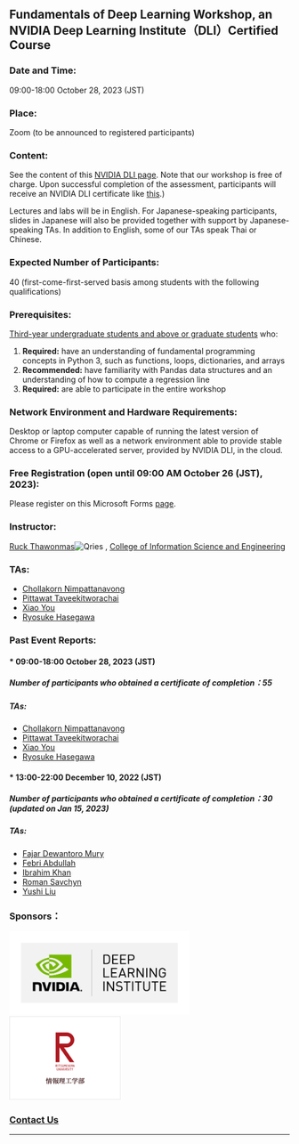 ## Fundamentals of Deep Learning Workshop, an NVIDIA Deep Learning Institute（DLI）Certified Course 
### Date and Time: 
09:00-18:00 October 28, 2023 (JST)
### Place: 
Zoom (to be announced to registered participants)
### Content: 
See the content of this <a href="https://www.nvidia.com/en-us/training/instructor-led-workshops/fundamentals-of-deep-learning/" target="_blank">NVIDIA DLI page</a>. Note that our workshop is free of charge. Upon successful completion of the assessment, participants will receive an NVIDIA DLI certificate like <a href="https://learn.next.courses.nvidia.com/certificates/29591b570cdb4b8bb0b0ea7259e9ab83" target="_blank">this</a>.)

Lectures and labs will be in English. For Japanese-speaking participants, slides in Japanese will also be provided together with support by Japanese-speaking TAs. In addition to English, some of our TAs speak Thai or Chinese.
### Expected Number of Participants: 
40 (first-come-first-served basis among students with the following qualifications)
### Prerequisites: 
<ins>Third-year undergraduate students and above or graduate students</ins> who:
1. **Required:** have an understanding of fundamental programming concepts in Python 3, such as functions, loops, dictionaries, and arrays
2. **Recommended:** have familiarity with Pandas data structures and an understanding of how to compute a regression line
3. **Required:** are able to participate in the entire workshop
### Network Environment and Hardware Requirements: 
Desktop or laptop computer capable of running the latest version of Chrome or Firefox as well as a network environment able to provide stable access to a GPU-accelerated server, provided by NVIDIA DLI, in the cloud.
### Free Registration (open until 09:00 AM October 26 (JST), 2023): 
Please register on this Microsoft Forms <a href="https://forms.office.com/r/wvU6g4DtmD" target="_blank">page</a>. 
### Instructor: 
<a href="http://www.ice.ci.ritsumei.ac.jp/~ruck/" target="_blank">Ruck Thawonmas</a><img alt="Qries" src="http://www.ice.ci.ritsumei.ac.jp/~ruck/images/17_DeepLearningInstitute_Logo_R1_RBG_University_Ambassador-01.png" height="50"> , <a href="http://en.ritsumei.ac.jp/ise/">College of Information Science and Engineering</a> 
### TAs:
 * <a href="https://courses.nvidia.com/certificates/fd117d9bd0ad463fa593d2baafeb08ad/" target="_blank">Chollakorn Nimpattanavong</a>
 * <a href="https://courses.nvidia.com/certificates/f01681fd8fda4cb5aa9c5261f39c0744/" target="_blank">Pittawat Taveekitworachai</a>
 * <a href="https://courses.nvidia.com/certificates/51ba8910113347db9c9aabb98668f934/" target="_blank">Xiao You</a>
 * <a href="https://courses.nvidia.com/certificates/89ae39d63ede471c802c18aa96423b4f/" target="_blank">Ryosuke Hasegawa</a>
### Past Event Reports:
#### * 09:00-18:00 October 28, 2023 (JST)
##### Number of participants who obtained a certificate of completion：55
##### TAs:
 * <a href="https://courses.nvidia.com/certificates/fd117d9bd0ad463fa593d2baafeb08ad/" target="_blank">Chollakorn Nimpattanavong</a>
 * <a href="https://courses.nvidia.com/certificates/f01681fd8fda4cb5aa9c5261f39c0744/" target="_blank">Pittawat Taveekitworachai</a>
 * <a href="https://courses.nvidia.com/certificates/51ba8910113347db9c9aabb98668f934/" target="_blank">Xiao You</a>
 * <a href="https://courses.nvidia.com/certificates/89ae39d63ede471c802c18aa96423b4f/" target="_blank">Ryosuke Hasegawa</a>
#### * 13:00-22:00 December 10, 2022 (JST)
##### Number of participants who obtained a certificate of completion：30 (updated on Jan 15, 2023)
##### TAs:
 * <a href="https://courses.nvidia.com/certificates/0e3d9ba247494a8daf6b1819c72cddc0/" target="_blank">Fajar Dewantoro Mury</a>
 * <a href="https://learn.next.courses.nvidia.com/certificates/9ad2afd826a345c189dde58002e448d8" target="_blank">Febri Abdullah</a>
 * <a href="https://courses.nvidia.com/certificates/a9a74b24e5c14a50a147ad43e6367e3c/" target="_blank">Ibrahim Khan</a>
 * <a href="https://courses.nvidia.com/certificates/d375942c39f34c1eae3856bdc542ffc1/" target="_blank">Roman Savchyn</a>
 * <a href="https://courses.nvidia.com/certificates/86b2b72915684ed9b3f5cb32b8949871/" target="_blank">Yushi Liu</a>
### Sponsors：
<a href="https://www.nvidia.com/en-us/training/"><img alt="Qries" src="../dli.png" height="150"></a>
<a href="http://en.ritsumei.ac.jp/ise/"><img alt="Qries" src="../ise.gif" height="150"></a>
### [Contact Us](mailto:dli-ws@ice.ci.ritsumei.ac.jp)
------------------------------------------------------------------------


